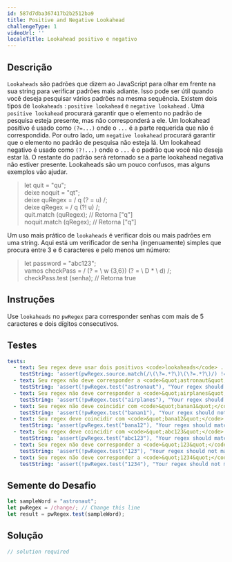 ```yaml
---
id: 587d7dba367417b2b2512ba9
title: Positive and Negative Lookahead
challengeType: 1
videoUrl: ''
localeTitle: Lookahead positivo e negativo
---
```


## Descrição
<section id="description"> <code>Lookaheads</code> são padrões que dizem ao JavaScript para olhar em frente na sua string para verificar padrões mais adiante. Isso pode ser útil quando você deseja pesquisar vários padrões na mesma sequência. Existem dois tipos de <code>lookaheads</code> : <code>positive lookahead</code> e <code>negative lookahead</code> . Uma <code>positive lookahead</code> procurará garantir que o elemento no padrão de pesquisa esteja presente, mas não corresponderá a ele. Um lookahead positivo é usado como <code>(?=...)</code> onde o <code>...</code> é a parte requerida que não é correspondida. Por outro lado, um <code>negative lookahead</code> procurará garantir que o elemento no padrão de pesquisa não esteja lá. Um lookahead negativo é usado como <code>(?!...)</code> onde o <code>...</code> é o padrão que você não deseja estar lá. O restante do padrão será retornado se a parte lookahead negativa não estiver presente. Lookaheads são um pouco confusos, mas alguns exemplos vão ajudar. <blockquote> let quit = &quot;qu&quot;; <br> deixe noquit = &quot;qt&quot;; <br> deixe quRegex = / q (? = u) /; <br> deixe qRegex = / q (?! u) /; <br> quit.match (quRegex); // Retorna [&quot;q&quot;] <br> noquit.match (qRegex); // Retorna [&quot;q&quot;] </blockquote> Um uso mais prático de <code>lookaheads</code> é verificar dois ou mais padrões em uma string. Aqui está um verificador de senha (ingenuamente) simples que procura entre 3 e 6 caracteres e pelo menos um número: <blockquote> let password = &quot;abc123&quot;; <br> vamos checkPass = / (? = \ w {3,6}) (? = \ D * \ d) /; <br> checkPass.test (senha); // Retorna true </blockquote></section>

## Instruções
<section id="instructions"> Use <code>lookaheads</code> no <code>pwRegex</code> para corresponder senhas com mais de 5 caracteres e dois dígitos consecutivos. </section>

## Testes
<section id='tests'>

```yml
tests:
  - text: Seu regex deve usar dois positivos <code>lookaheads</code> .
    testString: 'assert(pwRegex.source.match(/\(\?=.*?\)\(\?=.*?\)/) !== null, "Your regex should use two positive <code>lookaheads</code>.");'
  - text: Seu regex não deve corresponder a <code>&quot;astronaut&quot;</code>
    testString: 'assert(!pwRegex.test("astronaut"), "Your regex should not match <code>"astronaut"</code>");'
  - text: Seu regex não deve corresponder a <code>&quot;airplanes&quot;</code>
    testString: 'assert(!pwRegex.test("airplanes"), "Your regex should not match <code>"airplanes"</code>");'
  - text: Seu regex não deve coincidir com <code>&quot;banan1&quot;</code>
    testString: 'assert(!pwRegex.test("banan1"), "Your regex should not match <code>"banan1"</code>");'
  - text: Seu regex deve coincidir com <code>&quot;bana12&quot;</code>
    testString: 'assert(pwRegex.test("bana12"), "Your regex should match <code>"bana12"</code>");'
  - text: Seu regex deve coincidir com <code>&quot;abc123&quot;</code>
    testString: 'assert(pwRegex.test("abc123"), "Your regex should match <code>"abc123"</code>");'
  - text: Seu regex não deve corresponder a <code>&quot;123&quot;</code>
    testString: 'assert(!pwRegex.test("123"), "Your regex should not match <code>"123"</code>");'
  - text: Seu regex não deve corresponder a <code>&quot;1234&quot;</code>
    testString: 'assert(!pwRegex.test("1234"), "Your regex should not match <code>"1234"</code>");'

```

</section>

## Semente do Desafio
<section id='challengeSeed'>

<div id='js-seed'>

```js
let sampleWord = "astronaut";
let pwRegex = /change/; // Change this line
let result = pwRegex.test(sampleWord);

```

</div>



</section>

## Solução
<section id='solution'>

```js
// solution required
```
</section>
